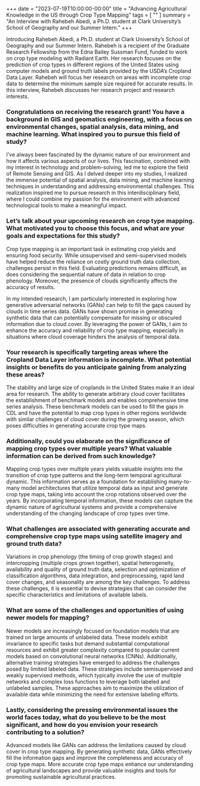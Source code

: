 +++
date = "2023-07-19T10:00:00-00:00"
title = "Advancing Agricultural Knowledge in the US through Crop Type Mapping"
tags = [ ""
]
summary = "An Interview with Rahebeh Abedi, a Ph.D. student at Clark University’s School of Geography and our Summer Intern."
+++

Introducing Rahebeh Abedi, a Ph.D. student at Clark University’s School of Geography and our Summer Intern. Rahebeh is a recipient of the Graduate Research Fellowship from the Edna Bailey Sussman Fund, funded to work on crop type modeling with Radiant Earth. Her research focuses on the prediction of crop types in different regions of the United States using computer models and ground truth labels provided by the USDA’s Cropland Data Layer. Rahebeh will focus her research on areas with incomplete crop data to determine the minimum sample size required for accurate results. In this interview, Rahebeh discusses her research project and research interests. 

### Congratulations on receiving the research grant! You have a background in GIS and geomatics engineering, with a focus on environmental changes, spatial analysis, data mining, and machine learning. What inspired you to pursue this field of study? 

I’ve always been fascinated by the dynamic nature of our environment and how it affects various aspects of our lives. This fascination, combined with my interest in technology and problem-solving, led me to explore the field of Remote Sensing and GIS.  As I delved deeper into my studies, I realized the immense potential of spatial analysis, data mining, and machine learning techniques in understanding and addressing environmental challenges. This realization inspired me to pursue research in this interdisciplinary field, where I could combine my passion for the environment with advanced technological tools to make a meaningful impact.

### Let’s talk about your upcoming research on crop type mapping. What motivated you to choose this focus, and what are your goals and expectations for this study?

Crop type mapping is an important task in estimating crop yields and ensuring food security. While unsupervised and semi-supervised models have helped reduce the reliance on costly ground truth data collection, challenges persist in this field. Evaluating predictions remains difficult, as does considering the sequential nature of data in relation to crop phenology. Moreover, the presence of clouds significantly affects the accuracy of results.

In my intended research, I am particularly interested in exploring how generative adversarial networks (GANs) can help to fill the gaps caused by clouds in time series data. GANs have shown promise in generating synthetic data that can potentially compensate for missing or obscured information due to cloud cover. By leveraging the power of GANs, I aim to enhance the accuracy and reliability of crop type mapping, especially in situations where cloud coverage hinders the analysis of temporal data.

### Your research is specifically targeting areas where the Cropland Data Layer information is incomplete. What potential insights or benefits do you anticipate gaining from analyzing these areas? 

The stability and large size of croplands in the United States make it an ideal area for research. The ability to generate arbitrary cloud cover facilitates the establishment of benchmark models and enables comprehensive time series analysis. These benchmark models can be used to fill the gaps in CDL and have the potential to map crop types in other regions worldwide with similar challenges of cloud cover during the growing season, which poses difficulties in generating accurate crop type maps.

### Additionally, could you elaborate on the significance of mapping crop types over multiple years? What valuable information can be derived from such knowledge?

Mapping crop types over multiple years yields valuable insights into the transition of crop type patterns and the long-term temporal agricultural dynamic. This information serves as a foundation for establishing many-to-many model architectures that utilize temporal data as input and generate crop type maps, taking into account the crop rotations observed over the years. By incorporating temporal information, these models can capture the dynamic nature of agricultural systems and provide a comprehensive understanding of the changing landscape of crop types over time.

### What challenges are associated with generating accurate and comprehensive crop type maps using satellite imagery and ground truth data?

Variations in crop phenology (the timing of crop growth stages) and intercropping (multiple crops grown together), spatial heterogeneity, availability and quality of ground truth data, selection and optimization of classification algorithms, data integration, and preprocessing, rapid land cover changes, and seasonality are among the key challenges. To address these challenges, it is essential to devise strategies that can consider the specific characteristics and limitations of available labels.

### What are some of the challenges and opportunities of using newer models for mapping?

Newer models are increasingly focused on foundation models that are trained on large amounts of unlabeled data. These models exhibit invariance to specific tasks but demand substantial computational resources and exhibit greater complexity compared to popular current models based on convolutional neural networks (CNNs). Additionally, alternative training strategies have emerged to address the challenges posed by limited labeled data. These strategies include semisupervised and weakly supervised methods, which typically involve the use of multiple networks and complex loss functions to leverage both labeled and unlabeled samples. These approaches aim to maximize the utilization of available data while minimizing the need for extensive labeling efforts.

### Lastly, considering the pressing environmental issues the world faces today, what do you believe to be the most significant, and how do you envision your research contributing to a solution?

Advanced models like GANs can address the limitations caused by cloud cover in crop type mapping. By generating synthetic data, GANs effectively fill the information gaps and improve the completeness and accuracy of crop type maps. More accurate crop type maps enhance our understanding of agricultural landscapes and provide valuable insights and tools for promoting sustainable agricultural practices.
